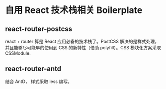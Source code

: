 # 自用 React 技术栈相关 Boilerplate

## react-router-postcss
react + router 算是 React 应用必备的技术栈了。PostCSS 解决的是样式处理，并且能够尽可能早的使用到 CSS 的新特性（借助 polyfill）。CSS 模块化方案采取 CSSModule.


## react-router-antd
结合 AntD， 样式采取 less 编写。
